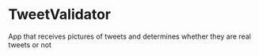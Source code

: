 # TweetValidator
App that receives pictures of tweets and determines whether they are real tweets or not
